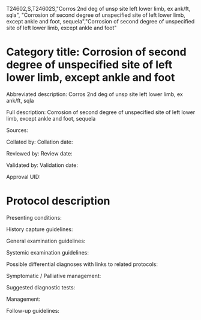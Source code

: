 T24602,S,T24602S,"Corros 2nd deg of unsp site left lower limb, ex ank/ft, sqla", "Corrosion of second degree of unspecified site of left lower limb, except ankle and foot, sequela","Corrosion of second degree of unspecified site of left lower limb, except ankle and foot"
# Category title: Corrosion of second degree of unspecified site of left lower limb, except ankle and foot

Abbreviated description: Corros 2nd deg of unsp site left lower limb, ex ank/ft, sqla

Full description: Corrosion of second degree of unspecified site of left lower limb, except ankle and foot, sequela

Sources:

Collated by:
Collation date:

Reviewed by:
Review date:

Validated by:
Validation date:

Approval UID:

# Protocol description

Presenting conditions:

History capture guidelines:

General examination guidelines:

Systemic examination guidelines:

Possible differential diagnoses with links to related protocols:

Symptomatic / Palliative management:

Suggested diagnostic tests:

Management:

Follow-up guidelines:
